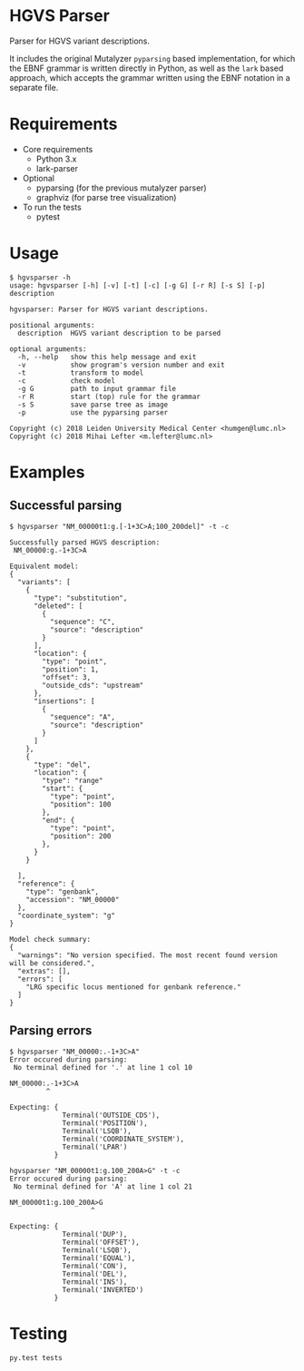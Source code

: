 # HGVS Parser

Parser for HGVS variant descriptions.

It includes the original Mutalyzer `pyparsing` based implementation, for which
the EBNF grammar is written directly in Python, as well as the `lark` based
approach, which accepts the grammar written using the EBNF notation in a
separate file.

# Requirements

- Core requirements
  - Python 3.x
  - lark-parser
- Optional 
  - pyparsing (for the previous mutalyzer parser)
  - graphviz (for parse tree visualization)
- To run the tests
  - pytest


# Usage
```console
$ hgvsparser -h
usage: hgvsparser [-h] [-v] [-t] [-c] [-g G] [-r R] [-s S] [-p] description

hgvsparser: Parser for HGVS variant descriptions.

positional arguments:
  description  HGVS variant description to be parsed

optional arguments:
  -h, --help   show this help message and exit
  -v           show program's version number and exit
  -t           transform to model
  -c           check model
  -g G         path to input grammar file
  -r R         start (top) rule for the grammar
  -s S         save parse tree as image
  -p           use the pyparsing parser

Copyright (c) 2018 Leiden University Medical Center <humgen@lumc.nl>
Copyright (c) 2018 Mihai Lefter <m.lefter@lumc.nl>
```


# Examples

## Successful parsing

```console
$ hgvsparser "NM_00000t1:g.[-1+3C>A;100_200del]" -t -c

Successfully parsed HGVS description:
 NM_00000:g.-1+3C>A

Equivalent model:
{
  "variants": [
    {
      "type": "substitution",
      "deleted": [
        {
          "sequence": "C",
          "source": "description"
        }
      ],
      "location": {
        "type": "point",
        "position": 1,
        "offset": 3,
        "outside_cds": "upstream"
      },
      "insertions": [
        {
          "sequence": "A",
          "source": "description"
        }
      ]
    },
    {
      "type": "del",
      "location": {
        "type": "range"
        "start": {
          "type": "point",
          "position": 100
        },
        "end": {
          "type": "point",
          "position": 200
        },
      }
    }

  ],
  "reference": {
    "type": "genbank",
    "accession": "NM_00000"
  },
  "coordinate_system": "g"
}

Model check summary:
{
  "warnings": "No version specified. The most recent found version will be considered.",
  "extras": [],
  "errors": [
    "LRG specific locus mentioned for genbank reference."
  ]
}
```

## Parsing errors


```console
$ hgvsparser "NM_00000:.-1+3C>A"
Error occured during parsing:
 No terminal defined for '.' at line 1 col 10

NM_00000:.-1+3C>A
         ^

Expecting: {
             Terminal('OUTSIDE_CDS'),
             Terminal('POSITION'),
             Terminal('LSQB'),
             Terminal('COORDINATE_SYSTEM'),
             Terminal('LPAR')
           }
```

```console
hgvsparser "NM_00000t1:g.100_200A>G" -t -c
Error occured during parsing:
 No terminal defined for 'A' at line 1 col 21

NM_00000t1:g.100_200A>G
                    ^

Expecting: {
             Terminal('DUP'),
             Terminal('OFFSET'),
             Terminal('LSQB'),
             Terminal('EQUAL'),
             Terminal('CON'),
             Terminal('DEL'),
             Terminal('INS'),
             Terminal('INVERTED')
           }
```

# Testing

```console
py.test tests
```
